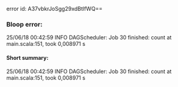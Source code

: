 error id: A37vbkrJoSgg29xdBtlfWQ==
### Bloop error:

25/06/18 00:42:59 INFO DAGScheduler: Job 30 finished: count at main.scala:151, took 0,008971 s
#### Short summary: 

25/06/18 00:42:59 INFO DAGScheduler: Job 30 finished: count at main.scala:151, took 0,008971 s